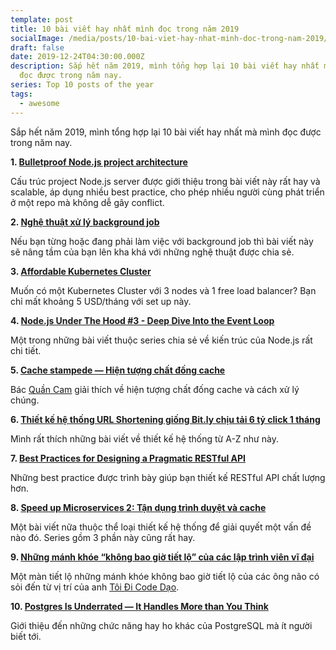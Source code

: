 ```yaml
---
template: post
title: 10 bài viết hay nhất mình đọc trong năm 2019
socialImage: /media/posts/10-bai-viet-hay-nhat-minh-doc-trong-nam-2019/thumb.png
draft: false
date: 2019-12-24T04:30:00.000Z
description: Sắp hết năm 2019, mình tổng hợp lại 10 bài viết hay nhất mà mình
  đọc được trong năm nay.
series: Top 10 posts of the year
tags:
  - awesome
---
```

Sắp hết năm 2019, mình tổng hợp lại 10 bài viết hay nhất mà mình đọc được trong năm nay.


**1. [Bulletproof Node.js project architecture](https://dev.to/santypk4/bulletproof-node-js-project-architecture-4epf)**

Cấu trúc project Node.js server được giới thiệu trong bài viết này rất hay và scalable, áp dụng nhiều best practice, cho phép nhiều người cùng phát triển ở một repo mà không dễ gây conflict.

**2. [Nghệ thuật xử lý background job](https://kipalog.com/posts/Nghe-thuat-xu-ly-background-job)**

Nếu bạn từng hoặc đang phải làm việc với background job thì bài viết này sẽ nâng tầm của bạn lên kha khá với những nghệ thuật được chia sẻ.

**3. [Affordable Kubernetes Cluster](https://devonblog.com/containers/affordable-kubernetes-cluster)**

Muốn có một Kubernetes Cluster với 3 nodes và 1 free load balancer? Bạn chỉ mất khoảng 5 USD/tháng với set up này.

**4. [Node.js Under The Hood #3 - Deep Dive Into the Event Loop](https://dev.to/khaosdoctor/node-js-under-the-hood-3-deep-dive-into-the-event-loop-135d)**

Một trong những bài viết thuộc series chia sẻ về kiến trúc của Node.js rất chi tiết.

**5. [Cache stampede — Hiện tượng chất đống cache](https://quan-cam.com/posts/cache-stampede-hien-tuong-chat-dong-cache)**

Bác [Quần Cam](https://quan-cam.com) giải thích về hiện tượng chất đống cache và cách xử lý chúng.

**6. [Thiết kế hệ thống URL Shortening giống Bit.ly chịu tải 6 tỷ click 1 tháng](https://viblo.asia/p/thiet-ke-he-thong-url-shortening-giong-bitly-chiu-tai-6-ty-click-1-thang-Ljy5VY1zlra)**

Mình rất thích những bài viết về thiết kế hệ thống từ A-Z như này.

**7. [Best Practices for Designing a Pragmatic RESTful API](https://www.vinaysahni.com/best-practices-for-a-pragmatic-restful-api)**

Những best practice được trình bày giúp bạn thiết kế RESTful API chất lượng hơn.

**8. [Speed up Microservices 2: Tận dụng trình duyệt và cache](https://topdev.vn/blog/speed-up-microservices-2-tan-dung-trinh-duyet-va-cache)**

Một bài viết nữa thuộc thể loại thiết kế hệ thống để giải quyết một vấn đề nào đó. Series gồm 3 phần này cũng rất hay.

**9. [Những mánh khóe “không bao giờ tiết lộ” của các lập trình viên vĩ đại](https://toidicodedao.com/2015/12/24/nhung-manh-khoe-khong-bao-gio-tiet-lo-cua-cac-lap-trinh-vien-vi-dai/)**

Một màn tiết lộ những mánh khóe không bao giờ tiết lộ của các ông não có sỏi đến từ vị trí của anh [Tôi Đi Code Dạo](https://toidicodedao.com).

**10. [Postgres Is Underrated — It Handles More than You Think](https://dev.to/heroku/postgres-is-underrated-it-handles-more-than-you-think-4ff3)**

Giới thiệu đến những chức năng hay ho khác của PostgreSQL mà ít người biết tới.

